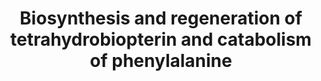 ---
annotations:
- id: PW:0000217
  parent: classic metabolic pathway
  type: Pathway Ontology
  value: tetrahydrobiopterin metabolic pathway
- id: PW:0002105
  parent: disease pathway
  type: Pathway Ontology
  value: dopa responsive dystonia pathway
- id: DOID:0111168
  parent: genetic disease
  type: Disease Ontology
  value: sepiapterin reductase deficiency
- id: PW:0001805
  parent: disease pathway
  type: Pathway Ontology
  value: phenylketonuria pathway
- id: DOID:0112225
  parent: genetic disease
  type: Disease Ontology
  value: BH4-deficient hyperphenylalaninemia B
- id: PW:0001288
  parent: classic metabolic pathway
  type: Pathway Ontology
  value: phenylalanine degradation pathway
- id: DOID:0090106
  parent: genetic disease
  type: Disease Ontology
  value: BH4-deficient hyperphenylalaninemia A
- id: DOID:13382
  type: Disease Ontology
  value: megaloblastic anemia
- id: DOID:0090043
  parent: genetic disease
  type: Disease Ontology
  value: dystonia 5
- id: DOID:9281
  parent: genetic disease
  type: Disease Ontology
  value: phenylketonuria
- id: DOID:0090123
  parent: genetic disease
  type: Disease Ontology
  value: aromatic L-amino acid decarboxylase deficiency
- id: PW:0001612
  parent: disease pathway
  type: Pathway Ontology
  value: Segawa syndrome pathway
authors:
- DeSl
- Egonw
- IreneHemel
- Ddigles
- Josienlandman
- MaintBot
- Fehrhart
- Finterly
communities:
- IEM
- RareDiseases
description: This pathway shows disorders related to phenylalanine and tetrahydrobiopterin
  (BH4) metabolism. Disorders resulting from an enzyme defect are highlighted in pink.
  Pathological metabolites used as specific markers are highlighted in purple. BH4
  is a natural cofactor for PAH, tyrosine-3-hydroxylase, tryptophan-5-hydroxylase
  and nitric oxide synthase (NOS), where the latter two are key enzymes in the biosynthesis
  of the neurotransmitters dopamine and serotonin.   This pathway was inspired by
  Edition 5, Chapter 20 of the book of Blau (ISBN 9783030677268) (Ed.4 Chapter 1).
last-edited: 2023-04-01
ndex: 6f3bd16a-8b69-11eb-9e72-0ac135e8bacf
organisms:
- Homo sapiens
redirect_from:
- /index.php/Pathway:WP4156
- /instance/WP4156
- /instance/WP4156_r126053
revision: r126053
schema-jsonld:
- '@context': https://schema.org/
  '@id': https://wikipathways.github.io/pathways/WP4156.html
  '@type': Dataset
  creator:
    '@type': Organization
    name: WikiPathways
  description: This pathway shows disorders related to phenylalanine and tetrahydrobiopterin
    (BH4) metabolism. Disorders resulting from an enzyme defect are highlighted in
    pink. Pathological metabolites used as specific markers are highlighted in purple.
    BH4 is a natural cofactor for PAH, tyrosine-3-hydroxylase, tryptophan-5-hydroxylase
    and nitric oxide synthase (NOS), where the latter two are key enzymes in the biosynthesis
    of the neurotransmitters dopamine and serotonin.   This pathway was inspired by
    Edition 5, Chapter 20 of the book of Blau (ISBN 9783030677268) (Ed.4 Chapter 1).
  keywords:
  - 3-OMD
  - 5-OH-Trp
  - 5HIAA
  - 7,8-BH2
  - AADC
  - AR
  - ASMT
  - BH4
  - Biopterin
  - COMT
  - CR
  - DBH
  - DHFR
  - DHPR
  - DNAJC12
  - Dopamine
  - Epinephrine
  - GTP
  - GTPCH
  - HO-BH4
  - HVA
  - L-DOPA
  - MAO
  - MAOA
  - MAOB
  - MHPG
  - N-acetylserotonin
  - NADPH
  - NH2TP
  - Neopterin
  - O2
  - PAH
  - PCD
  - PNMT
  - PTP
  - PTPS
  - Phe
  - Phenyl-alanine
  - Primapterin
  - SAM
  - SNA
  - SR
  - Serotonin
  - TH
  - TPH
  - Trp
  - VMA
  - melatonin
  - norepinephrine
  - oxo-PH4
  - q-BH2
  - sepiapterin
  - tyr
  license: CC0
  name: Biosynthesis and regeneration of tetrahydrobiopterin and catabolism of phenylalanine
seo: CreativeWork
title: Biosynthesis and regeneration of tetrahydrobiopterin and catabolism of phenylalanine
wpid: WP4156
---